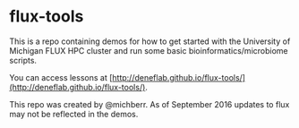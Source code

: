 # flux-tools
This is a repo containing demos for how to get started with the University of Michigan FLUX HPC cluster and run some basic bioinformatics/microbiome scripts.     

You can access lessons at [http://deneflab.github.io/flux-tools/](http://deneflab.github.io/flux-tools/).

This repo was created by @michberr. As of September 2016 updates to flux may not be reflected in the demos.

